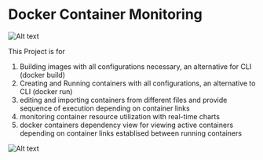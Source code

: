 # Docker Container Monitoring

![Alt text](https://github.com/Vinayakatk/dockerMonitoring/blob/master/dcm.png "Screenshot of the Tool")

This Project is for 

1. Building images with all configurations necessary, an alternative for CLI (docker build)
2. Creating and Running containers with all configurations, an alternative to CLI (docker run)
3. editing and importing containers from different files and provide sequence of execution depending on container links
4. monitoring container resource utilization with real-time charts
5. docker containers dependency view for viewing active containers depending on container links establised between running containers


![Alt text](https://github.com/Vinayakatk/dockerMonitoring/blob/master/screen.png "Screenshot of the Tool")
